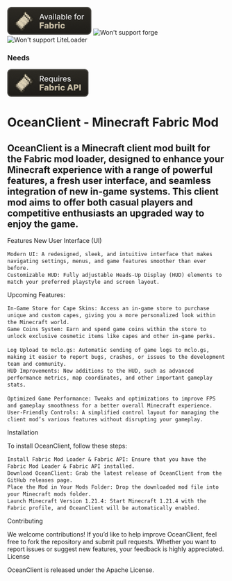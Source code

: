 ![Fabric Only](https://github.com/intergrav/devins-badges/blob/v3/assets/cozy/supported/fabric_64h.png?raw=true)
![Won't support forge](https://github.com/intergrav/devins-badges/blob/v3/assets/cozy/unsupported/forge_64h.png?raw=true)
![Won't support LiteLoader](https://github.com/intergrav/devins-badges/blob/v3/assets/cozy/unsupported/liteloader_64h.png?raw=true)

### Needs
![Fabric API](https://github.com/intergrav/devins-badges/blob/v3/assets/cozy/requires/fabric-api_64h.png?raw=true)
# OceanClient - Minecraft Fabric Mod


## OceanClient is a Minecraft client mod built for the Fabric mod loader, designed to enhance your Minecraft experience with a range of powerful features, a fresh user interface, and seamless integration of new in-game systems. This client mod aims to offer both casual players and competitive enthusiasts an upgraded way to enjoy the game.
Features
New User Interface (UI)

    Modern UI: A redesigned, sleek, and intuitive interface that makes navigating settings, menus, and game features smoother than ever before.
    Customizable HUD: Fully adjustable Heads-Up Display (HUD) elements to match your preferred playstyle and screen layout.

Upcoming Features:

    In-Game Store for Cape Skins: Access an in-game store to purchase unique and custom capes, giving you a more personalized look within the Minecraft world.
    Game Coins System: Earn and spend game coins within the store to unlock exclusive cosmetic items like capes and other in-game perks.
    
    Log Upload to mclo.gs: Automatic sending of game logs to mclo.gs, making it easier to report bugs, crashes, or issues to the development team and community.
    HUD Improvements: New additions to the HUD, such as advanced performance metrics, map coordinates, and other important gameplay stats.

    Optimized Game Performance: Tweaks and optimizations to improve FPS and gameplay smoothness for a better overall Minecraft experience.
    User-Friendly Controls: A simplified control layout for managing the client mod’s various features without disrupting your gameplay.

Installation

To install OceanClient, follow these steps:

    Install Fabric Mod Loader & Fabric API: Ensure that you have the Fabric Mod Loader & Fabric API installed.
    Download OceanClient: Grab the latest release of OceanClient from the GitHub releases page.
    Place the Mod in Your Mods Folder: Drop the downloaded mod file into your Minecraft mods folder.
    Launch Minecraft Version 1.21.4: Start Minecraft 1.21.4 with the Fabric profile, and OceanClient will be automatically enabled.

Contributing

We welcome contributions! If you’d like to help improve OceanClient, feel free to fork the repository and submit pull requests. Whether you want to report issues or suggest new features, your feedback is highly appreciated.
License

OceanClient is released under the Apache License.
